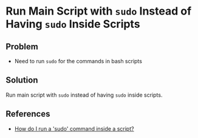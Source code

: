 # Run Main Script with `sudo` Instead of Having `sudo` Inside Scripts

## Problem
* Need to run `sudo` for the commands in bash scripts

## Solution
Run main script with `sudo` instead of having `sudo` inside scripts.

## References
* [How do I run a 'sudo' command inside a script?](https://askubuntu.com/questions/425754/how-do-i-run-a-sudo-command-inside-a-script)
